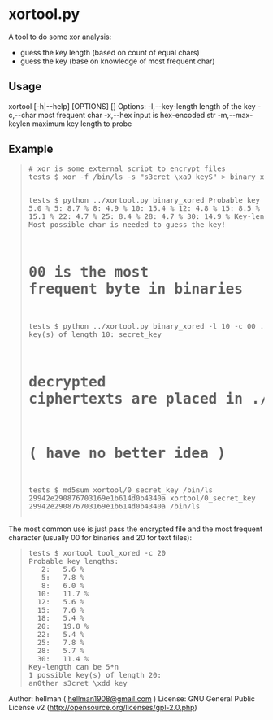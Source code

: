 xortool.py
====================

A tool to do some xor analysis:

  - guess the key length (based on count of equal chars)
  - guess the key (base on knowledge of most frequent char)

Usage
---------------------

  xortool [-h|--help] [OPTIONS] [<filename>]
Options:
  -l,--key-length     length of the key
  -c,--char           most frequent char
  -x,--hex            input is hex-encoded str
  -m,--max-keylen     maximum key length to probe
  
Example
---------------------

<blockquote><pre>
# xor is some external script to encrypt files
tests $ xor -f /bin/ls -s "s3cret \xa9 keyS" > binary_xored 

tests $ python ../xortool.py binary_xored
Probable key lengths:
   2:   5.0 %
   5:   8.7 %
   8:   4.9 %
  10:   15.4 %
  12:   4.8 %
  15:   8.5 %
  18:   4.8 %
  20:   15.1 %
  22:   4.7 %
  25:   8.4 %
  28:   4.7 %
  30:   14.9 %
Key-length can be 5*n
Most possible char is needed to guess the key!

# 00 is the most frequent byte in binaries
tests $ python ../xortool.py binary_xored -l 10 -c 00
...
1 possible key(s) of length 10:
secret_key

# decrypted ciphertexts are placed in ./xortool/Number_<key repr>
# ( have no better idea )
tests $ md5sum xortool/0_secret_key /bin/ls
29942e290876703169e1b614d0b4340a  xortool/0_secret_key
29942e290876703169e1b614d0b4340a  /bin/ls
</pre></blockquote>

The most common use is just pass the encrypted file and
the most frequent character (usually 00 for binaries and 20 for text files):

<blockquote><pre>
tests $ xortool tool_xored -c 20
Probable key lengths:
   2:   5.6 %
   5:   7.8 %
   8:   6.0 %
  10:   11.7 %
  12:   5.6 %
  15:   7.6 %
  18:   5.4 %
  20:   19.8 %
  22:   5.4 %
  25:   7.8 %
  28:   5.7 %
  30:   11.4 %
Key-length can be 5*n
1 possible key(s) of length 20:
an0ther s3cret \xdd key
</pre></blockquote>

Author: hellman ( hellman1908@gmail.com )
License: GNU General Public License v2 (http://opensource.org/licenses/gpl-2.0.php)
